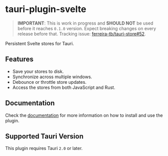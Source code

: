 # tauri-plugin-svelte

> **IMPORTANT**: This is work in progress and **SHOULD NOT** be used before it reaches `0.1.0` version. Expect breaking changes on every release before that. Tracking issue: [ferreira-tb/tauri-store#52](https://github.com/ferreira-tb/tauri-store/issues/52).

Persistent Svelte stores for Tauri.

## Features

- Save your stores to disk.
- Synchronize across multiple windows.
- Debounce or throttle store updates.
- Access the stores from both JavaScript and Rust.

## Documentation

Check the [documentation](https://tb.dev.br/tauri-store/guide/getting-started?plugin=tauri-plugin-svelte) for more information on how to install and use the plugin.

## Supported Tauri Version

This plugin requires Tauri `2.0` or later.
